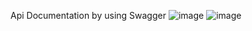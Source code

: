 Api Documentation by using Swagger
![image](https://github.com/MihirDadhich/api_documentation_by_Swagger/assets/68670644/0c4fc55b-1d91-43d7-9722-fab18a6c7e5b)
![image](https://github.com/MihirDadhich/api_documentation_by_Swagger/assets/68670644/33c1072f-a904-4671-a358-3c7d0aa8be0c)

